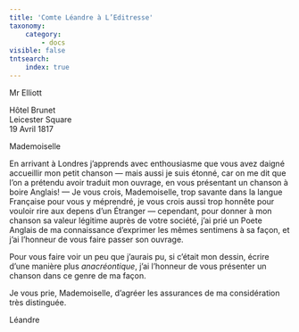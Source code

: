```yaml
---
title: 'Comte Léandre à L’Editresse'
taxonomy:
    category:
        - docs
visible: false
tntsearch:
    index: true
---
```


<div class="author">Mr Elliott</div>

Hôtel Brunet  
Leicester Square  
19 Avril 1817

Mademoiselle

En arrivant à Londres j’apprends avec enthousiasme que vous avez daigné accueillir mon petit chanson — mais aussi je suis étonné, car on me dit que l’on a prétendu avoir traduit mon ouvrage, en vous présentant un chanson à boire Anglais! — Je vous crois, Mademoiselle, trop savante dans la langue Française pour vous y méprendré, je vous crois aussi trop honnête pour vouloir rire aux depens d’un Étranger — cependant, pour donner à mon chanson sa valeur légitime auprès de votre société, j’ai prié un Poete Anglais de ma connaissance d’exprimer les mêmes sentimens à sa façon, et j’ai l’honneur de vous faire passer son ouvrage.

Pour vous faire voir un peu que j’aurais pu, si c’était mon dessin, écrire d’une manière plus *anacréontique*, j’ai l’honneur de vous présenter un chanson dans ce genre de ma façon.

Je vous prie, Mademoiselle, d’agréer les assurances de ma considération très distinguée.

Léandre